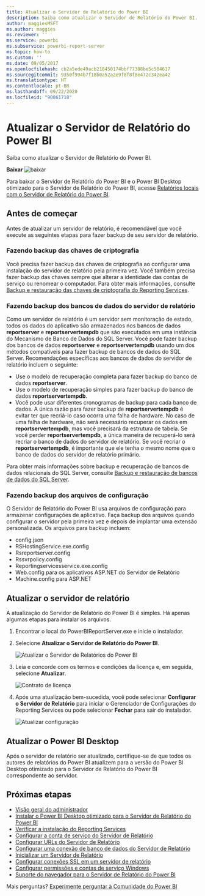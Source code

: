 ```yaml
---
title: Atualizar o Servidor de Relatório do Power BI
description: Saiba como atualizar o Servidor de Relatório do Power BI.
author: maggiesMSFT
ms.author: maggies
ms.reviewer: ''
ms.service: powerbi
ms.subservice: powerbi-report-server
ms.topic: how-to
ms.custom: ''
ms.date: 09/05/2017
ms.openlocfilehash: cb2a5ede49acb218450174bbf77388be5c504617
ms.sourcegitcommit: 9350f994b7f18b0a52a2e9f8f8f8e472c342ea42
ms.translationtype: HT
ms.contentlocale: pt-BR
ms.lasthandoff: 09/22/2020
ms.locfileid: "90861718"
---
```

# <a name="upgrade-power-bi-report-server"></a>Atualizar o Servidor de Relatório do Power BI

Saiba como atualizar o Servidor de Relatório do Power BI.

 **Baixar** ![baixar](media/upgrade/download.png "baixar")

Para baixar o Servidor de Relatório do Power BI e o Power BI Desktop otimizado para o Servidor de Relatório do Power BI, acesse [Relatórios locais com o Servidor de Relatório do Power BI](https://powerbi.microsoft.com/report-server/).

## <a name="before-you-begin"></a>Antes de começar

Antes de atualizar um servidor de relatório, é recomendável que você execute as seguintes etapas para fazer backup de seu servidor de relatório.

### <a name="backing-up-the-encryption-keys"></a>Fazendo backup das chaves de criptografia

Você precisa fazer backup das chaves de criptografia ao configurar uma instalação do servidor de relatório pela primeira vez. Você também precisa fazer backup das chaves sempre que alterar a identidade das contas de serviço ou renomear o computador. Para obter mais informações, consulte [Backup e restauração das chaves de criptografia do Reporting Services](/sql/reporting-services/install-windows/ssrs-encryption-keys-back-up-and-restore-encryption-keys).

### <a name="backing-up-the-report-server-databases"></a>Fazendo backup dos bancos de dados do servidor de relatório

Como um servidor de relatório é um servidor sem monitoração de estado, todos os dados do aplicativo são armazenados nos bancos de dados **reportserver** e **reportservertempdb** que são executados em uma instância do Mecanismo de Banco de Dados do SQL Server. Você pode fazer backup dos bancos de dados **reportserver** e **reportservertempdb** usando um dos métodos compatíveis para fazer backup de bancos de dados do SQL Server. Recomendações específicas aos bancos de dados do servidor de relatório incluem o seguinte:

* Use o modelo de recuperação completa para fazer backup do banco de dados **reportserver**.
* Use o modelo de recuperação simples para fazer backup do banco de dados **reportservertempdb**.
* Você pode usar diferentes cronogramas de backup para cada banco de dados. A única razão para fazer backup de **reportservertempdb** é evitar ter que recriá-lo caso ocorra uma falha de hardware. No caso de uma falha de hardware, não será necessário recuperar os dados em **reportservertempdb**, mas você precisará da estrutura de tabela. Se você perder **reportservertempdb**, a única maneira de recuperá-lo será recriar o banco de dados do servidor de relatório. Se você recriar o **reportservertempdb**, é importante que ele tenha o mesmo nome que o banco de dados do servidor de relatório primário.

Para obter mais informações sobre backup e recuperação de bancos de dados relacionais do SQL Server, consulte [Backup e restauração de bancos de dados do SQL Server](/sql/relational-databases/backup-restore/back-up-and-restore-of-sql-server-databases).

### <a name="backing-up-the-configuration-files"></a>Fazendo backup dos arquivos de configuração

O Servidor de Relatório do Power BI usa arquivos de configuração para armazenar configurações de aplicativo. Faça backup dos arquivos quando configurar o servidor pela primeira vez e depois de implantar uma extensão personalizada. Os arquivos para backup incluem:

* config.json
* RSHostingService.exe.config
* Rsreportserver.config
* Rssvrpolicy.config
* Reportingservicesservice.exe.config
* Web.config para os aplicativos ASP.NET do Servidor de Relatório
* Machine.config para ASP.NET

## <a name="upgrade-the-report-server"></a>Atualizar o servidor de relatório

A atualização do Servidor de Relatório do Power BI é simples. Há apenas algumas etapas para instalar os arquivos.

1. Encontrar o local do PowerBIReportServer.exe e inicie o instalador.

2. Selecione **Atualizar o Servidor de Relatório do Power BI**.

    ![Atualizar o Servidor de Relatórios do Power BI](media/upgrade/reportserver-upgrade1.png "Atualizar o Servidor de Relatório do Power BI")

3. Leia e concorde com os termos e condições da licença e, em seguida, selecione **Atualizar**.

    ![Contrato de licença](media/upgrade/reportserver-upgrade-eula.png "Contrato de licença")

4. Após uma atualização bem-sucedida, você pode selecionar **Configurar o Servidor de Relatório** para iniciar o Gerenciador de Configurações do Reporting Services ou pode selecionar **Fechar** para sair do instalador.

    ![Atualizar configuração](media/upgrade/reportserver-upgrade-configure.png)

## <a name="upgrade-power-bi-desktop"></a>Atualizar o Power BI Desktop

Após o servidor de relatório ser atualizado, certifique-se de que todos os autores de relatórios do Power BI atualizem para a versão do Power BI Desktop otimizado para o Servidor de Relatório do Power BI correspondente ao servidor.

## <a name="next-steps"></a>Próximas etapas

* [Visão geral do administrador](admin-handbook-overview.md)  
* [Instalar o Power BI Desktop otimizado para o Servidor de Relatório do Power BI](install-powerbi-desktop.md)  
* [Verificar a instalação do Reporting Services](/sql/reporting-services/install-windows/verify-a-reporting-services-installation)  
* [Configurar a conta de serviço do Servidor de Relatório](/sql/reporting-services/install-windows/configure-the-report-server-service-account-ssrs-configuration-manager)  
* [Configurar URLs do Servidor de Relatório](/sql/reporting-services/install-windows/configure-report-server-urls-ssrs-configuration-manager)  
* [Configurar uma conexão de banco de dados do Servidor de Relatório](/sql/reporting-services/install-windows/configure-a-report-server-database-connection-ssrs-configuration-manager)  
* [Inicializar um Servidor de Relatório](/sql/reporting-services/install-windows/ssrs-encryption-keys-initialize-a-report-server)  
* [Configurar conexões SSL em um servidor de relatório](/sql/reporting-services/security/configure-ssl-connections-on-a-native-mode-report-server)  
* [Configurar permissões e contas de serviço Windows](/sql/database-engine/configure-windows/configure-windows-service-accounts-and-permissions)  
* [Suporte do navegador para o Servidor de Relatório do Power BI](browser-support.md)

Mais perguntas? [Experimente perguntar à Comunidade do Power BI](https://community.powerbi.com/)
